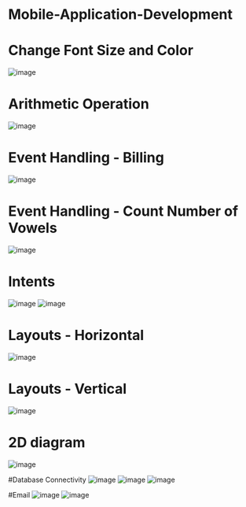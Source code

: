 # Mobile-Application-Development

# Change Font Size and Color
![image](https://user-images.githubusercontent.com/102860861/229302480-96dc2a15-8dfd-4ae1-a084-1fe6a75c0c44.png)

# Arithmetic Operation
![image](https://user-images.githubusercontent.com/102860861/230943833-17e825f2-9181-4997-b809-7cc8b29eb8ba.png)

# Event Handling - Billing
![image](https://user-images.githubusercontent.com/102860861/229302899-abf22fbe-fc78-43dc-afcf-d0e0fd4d83ec.png)

# Event Handling - Count Number of Vowels
![image](https://user-images.githubusercontent.com/102860861/229302950-2a241c4c-50b6-4c4f-8ab0-7396fcbdb613.png)

# Intents
![image](https://user-images.githubusercontent.com/102860861/229302987-124e7d2a-7982-4846-a3a6-9342bd045420.png)
![image](https://user-images.githubusercontent.com/102860861/229302999-a9ae9feb-8df9-4a1b-bec6-c12a6a29af8b.png)

# Layouts - Horizontal
![image](https://user-images.githubusercontent.com/102860861/229303047-a6633df7-bfec-4ef1-b6b4-72aa37fc15cf.png)

# Layouts - Vertical
![image](https://user-images.githubusercontent.com/102860861/229303062-c73d1768-94e7-44b3-89d2-536385ddeeab.png)

# 2D diagram
![image](https://user-images.githubusercontent.com/102860861/230944218-efeef6fc-7b89-4c08-bcfc-febef2a47b88.png)

#Database Connectivity
![image](https://user-images.githubusercontent.com/102860861/230944472-7ae93295-f26f-4ea8-ad21-95490de5d6b3.png)
![image](https://user-images.githubusercontent.com/102860861/230945369-22677342-3472-427d-bfb5-9f9b1a8fd375.png)
![image](https://user-images.githubusercontent.com/102860861/230945464-1fcfd686-d6e3-4237-a8b4-ad9d8928a29a.png)

#Email
![image](https://user-images.githubusercontent.com/102860861/230945620-3e066721-207b-470e-bbc2-2ba6e0d84854.png)
![image](https://user-images.githubusercontent.com/102860861/230945705-0f807a62-3aa0-4173-8f4c-29a8414e8825.png)

